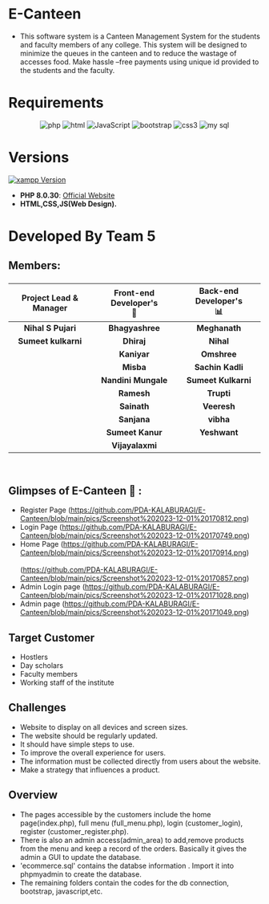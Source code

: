 # E-Canteen
- This software system is a Canteen Management System for the students and faculty members of any college. This system will be designed to minimize the queues in the canteen and to reduce the wastage of accesses food. Make hassle –free payments using unique id provided to the students and the faculty.


# Requirements

<p align="center">
    <img src="https://tse3.mm.bing.net/th?id=OIP.sjhLnDx0uyDWZ3VxzaTCpAHaHa&pid=Api&P=0&h=180" alt="php" />
    <img src="https://img.shields.io/badge/HTML-orange?style=for-the-badge&logo=html5&logoColor=white" alt="html" />
    <img src="https://img.shields.io/badge/JavaScript-323330?style=for-the-badge&logo=javascript&logoColor=F7DF1E" alt="JavaScript" />
    <img src="https://tse3.mm.bing.net/th?id=OIP.wXhdUKkpJUQZ-kqtBWCwWAHaF7&pid=Api&P=0&h=180" alt="bootstrap"/>
    <img src="https://img.shields.io/badge/CSS-1572B6?style=for-the-badge&logo=css3&logoColor=white" alt="css3"/> 
    <img src="https://tse1.mm.bing.net/th?id=OIP.udMXCQ1YIOPXBQJv5BvM_wHaEo&pid=Api&P=0&h=180" alt="my sql"/>      

</p>

# Versions

[![xampp Version](https://img.shields.io/badge/PHP-777BB4?style=for-the-badge&logo=php&logoColor=white)](https://www.apachefriends.org/download.html)


- **PHP 8.0.30**: [Official Website](https://www.apachefriends.org/index.html)
- **HTML,CSS,JS(Web Design).**<br>
    
# Developed By Team 5

## Members:
###
| **Project Lead & Manager <br>** | **Front-end Developer's<br>🔎** | **Back-end Developer's<br> 📊**|
| :-------------: | :-------------: | :-------------: |
|  **Nihal S Pujari**  |  **Bhagyashree**   | **Meghanath**  |
| **Sumeet kulkarni**  |  **Dhiraj** | **Nihal**  |
|  | **Kaniyar** | **Omshree**  |
|  | **Misba**  | **Sachin Kadli**  |
|  | **Nandini Mungale**  | **Sumeet Kulkarni**  |
|  | **Ramesh**  | **Trupti**  |
|  | **Sainath** | **Veeresh** |
|  | **Sanjana** | **vibha** |
|  | **Sumeet Kanur** | **Yeshwant** |
|  | **Vijayalaxmi** |  |
<br>

## Glimpses of E-Canteen 🙈 :



- Register Page
 (https://github.com/PDA-KALABURAGI/E-Canteen/blob/main/pics/Screenshot%202023-12-01%20170812.png)
- Login Page
  (https://github.com/PDA-KALABURAGI/E-Canteen/blob/main/pics/Screenshot%202023-12-01%20170749.png)
- Home Page
  (https://github.com/PDA-KALABURAGI/E-Canteen/blob/main/pics/Screenshot%202023-12-01%20170914.png)
  <br><br>(https://github.com/PDA-KALABURAGI/E-Canteen/blob/main/pics/Screenshot%202023-12-01%20170857.png)
- Admin Login page
  (https://github.com/PDA-KALABURAGI/E-Canteen/blob/main/pics/Screenshot%202023-12-01%20171028.png)
- Admin page
   (https://github.com/PDA-KALABURAGI/E-Canteen/blob/main/pics/Screenshot%202023-12-01%20171049.png)

  
## Target Customer

- Hostlers
- Day scholars
- Faculty members
- Working staff of the institute

## Challenges
- Website to display on all devices and screen sizes. 
- The website should be regularly updated.
- It should  have simple steps to use.
- To improve the overall experience for users.
- The information must be collected directly from users about the website.
- Make a strategy that influences a product. 


## Overview
- The pages accessible by the customers include the home page(index.php), full menu (full_menu.php), login (customer_login), register (customer_register.php).
- There is also an admin access(admin_area) to add,remove products from the menu and keep a record of the orders. Basically it gives the admin a GUI to update the database.
- 'ecommerce.sql' contains the databse information . Import it into phpmyadmin to create the database.
- The remaining folders contain the codes for the db connection, bootstrap, javascript,etc.
